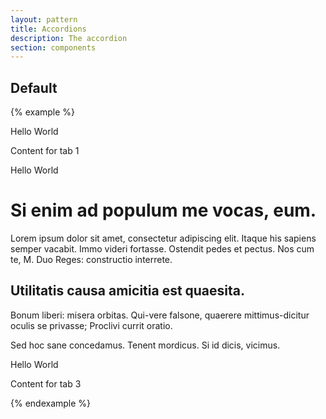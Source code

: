 ```yaml
---
layout: pattern
title: Accordions
description: The accordion
section: components
---
```


## Default
{% example %}
<div class="accordion">
  <div class="accordion-pane">
    <div class="accordion-title">
      Hello World
    </div>
    <div class="accordion-content">
      <p>Content for tab 1</p>
    </div>
  </div>
  <div class="accordion-pane">
    <div class="accordion-title">
      Hello World
    </div>
    <div class="accordion-content">
      <h1>Si enim ad populum me vocas, eum.</h1>
      <p>Lorem ipsum dolor sit amet, consectetur adipiscing elit. Itaque his sapiens semper vacabit. Immo videri fortasse. Ostendit pedes et pectus. Nos cum te, M. Duo Reges: constructio interrete. </p>
      <h2>Utilitatis causa amicitia est quaesita.</h2>
      <p>Bonum liberi: misera orbitas. Qui-vere falsone, quaerere mittimus-dicitur oculis se privasse; Proclivi currit oratio. </p>
      <p>Sed hoc sane concedamus. Tenent mordicus. Si id dicis, vicimus. </p>
    </div>
  </div>
  <div class="accordion-pane">
    <div class="accordion-title">
      Hello World
    </div>
    <div class="accordion-content">
      <p>Content for tab 3</p>
    </div>
  </div>
</div>
{% endexample %}